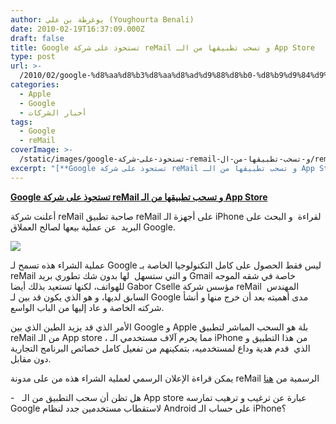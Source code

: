 ```yaml
---
author: يوغرطة بن علي (Youghourta Benali)
date: 2010-02-19T16:37:09.000Z
draft: false
title: Google تستحوذ على شركة reMail و تسحب تطبيقها من الـ App Store
type: post
url: >-
  /2010/02/google-%d8%aa%d8%b3%d8%aa%d8%ad%d9%88%d8%b0-%d8%b9%d9%84%d9%89-%d8%b4%d8%b1%d9%83%d8%a9-remail-%d9%88-%d8%aa%d8%b3%d8%ad%d8%a8-%d8%aa%d8%b7%d8%a8%d9%8a%d9%82%d9%87%d8%a7-%d9%85%d9%86-%d8%a7%d9%84/
categories:
  - Apple
  - Google
  - أخبار الشركات
tags:
  - Google
  - reMail
coverImage: >-
  /static/images/google-تستحوذ-على-شركة-remail-و-تسحب-تطبيقها-من-ال/remail_badge_blog.jpg
excerpt: "[**Google تستحوذ على شركة reMail و تسحب تطبيقها من الـ App Store**](https://www.it-scoop.com/2010/02/google-%d8%aa%d8%b3%d8%aa%d8%ad%d9%88%d8%b0-%d8%b9%d9%84%d9%89-%d8%b4%d8%b1%d9%83%d8%a9-remail-%d9%88-%d8%aa%d8%b3%d8%ad%d8%a8-%d8%aa%d8%b7%d8%a8%d9%8a%d9%82%d9%87%d8%a7-%d9%85%d9%86-%d8%a7%d9%84/)\n\nأعلنت شركة reMail صاحبة تطبيق reMail على أجهزة الـ iPhone لقراءة\_ و البحث على البريد \_عن عملية بيعها لصالح العملاق Google.\n\n\n\nعملية الشراء هذه تسمح لـ Google ليس فقط الحصول"
---
```

[**Google تستحوذ على شركة reMail و تسحب تطبيقها من الـ App Store**](https://www.it-scoop.com/2010/02/google-%d8%aa%d8%b3%d8%aa%d8%ad%d9%88%d8%b0-%d8%b9%d9%84%d9%89-%d8%b4%d8%b1%d9%83%d8%a9-remail-%d9%88-%d8%aa%d8%b3%d8%ad%d8%a8-%d8%aa%d8%b7%d8%a8%d9%8a%d9%82%d9%87%d8%a7-%d9%85%d9%86-%d8%a7%d9%84/)

أعلنت شركة reMail صاحبة تطبيق reMail على أجهزة الـ iPhone لقراءة  و البحث على البريد  عن عملية بيعها لصالح العملاق Google.

![](/static/images/google-تستحوذ-على-شركة-remail-و-تسحب-تطبيقها-من-ال/remail_badge_blog.jpg)

عملية الشراء هذه تسمح لـ Google ليس فقط الحصول على كامل التكنولوجيا الخاصة بـ reMail و التي ستسهل  لها بدون شك تطوري بريد Gmail خاصة في شقه الموجه للهواتف، لكنها تستعيد بذلك أيضا Gabor Cselle مؤسس شركة reMail  المهندس السابق لديها، و هو الذي يكون قد بين لـ Google مدى أهميته بعد أن خرج منها و أنشأ شركته الخاصة و عاد إليها من الباب الواسع.

الأمر الذي قد يزيد الطين الذي بين Google و Apple بلة هو السحب المباشر لتطبيق reMail من الـ App store ، مما يحرم آلاف مستخدمي الـ iPhone من هذا التطبيق و الذي  قدم هدية وداع لمستخدميه، بتمكينهم من تفعيل كامل خصائص البرنامج التجارية دون مقابل.

يمكن قراءة الإعلان الرسمي لعملية الشراء هذه من على مدونة reMail الرسمية من [هنا](http://www.remail.com/blog/posts/157001)

\-   هل تظن أن سحب التطبيق من الـ App store عبارة عن ترغيب و ترهيب تمارسه Google لاستقطاب مستخدمين جدد لنظام Android على حساب الـ iPhone؟
